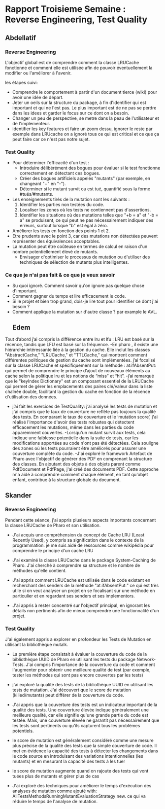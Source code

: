 # Rapport Troisieme Semaine : Reverse Engineering, Test Quality

## Abdellatif

### Reverse Engineering

L'objectif global est de comprendre comment la classe LRUCache fonctionne et comment elle est utilisée afin de pouvoir éventuellement la modifier ou l'améliorer à l'avenir.

les étapes suivi:

- Comprendre le comportement à partir d'un document tierce (wiki) pour avoir une idée de départ.
- Jeter un oeils sur la structure du package, à fin d'identifier qui est important et qui ne l'est pas. Le plus important est de ne pas se perdre dans les idees et garder le focus sur ce dont on a besoin.
- Changer un peu de perspective, se metre dans la peau de l'utilisateur et de l'implementeur.
- identifier les key features et faire un zoom dessu, ignorer le reste par exemple dans LRUcache on a ignoré tous ce qui est critical et ce que ça peut faire car ce n'est pas notre sujet.

### Test Quality

- Pour déterminer l'efficacité d'un test :
  - Introduire délibérément des bogues pour évaluer si le test fonctionne correctement en détectant ces bogues.
  - Créer des bogues artificiels appelés "mutants" (par exemple, en changeant "+" en "-").
  - Déterminer si le mutant survit ou est tué, quantifié sous la forme #tués/#mutants.
- Les enseignements tirés de la mutation sont les suivants :
  1. Identifier les parties non testées du code.
  2. Localiser les zones où les tests ne contiennent pas d'assertions.
  3. Identifier les situations où des mutations telles que "+b = a" et "-b = a" se produisent, ce qui peut ne pas nécessairement indiquer des erreurs, surtout lorsque "b" est égal à zéro.
- Améliorer les tests en fonction des points 1 et 2.
- Etre prudents avec le point 3, car des mutations non détectées peuvent représenter des équivalences acceptables.
- La mutation peut être coûteuse en termes de calcul en raison d'un nombre potentiellement élevé de mutants.
  - Envisager d'optimiser le processus de mutation ou d'utiliser des techniques de sélection de mutants plus intelligentes.

### Ce que je n'ai pas fait & ce que je veux savoir

- Su quoi ignoré. Comment savoir qu'on ignore pas quelque chose d'important.
- Comment gagner du temps et lire efficacement le code.
- Si le projet et bien trop grand, dois-je lire tout pour identifier ce dont j'ai besoin ?
- Comment applique la mutation sur d'autre classe ? par example le AVL.
  ## Edem
Tout d’abord j’ai compris la différence entre lru et lfu : LRU est basé sur la récence, tandis que LFU est basé sur la fréquence.
-En pharo , il existe une hiérarchie intéressante liée à la gestion du cache. Elle inclut les classes "AbstractCache," "LRUCache," et "TTLCache," qui montrent comment différentes politiques de gestion du cache sont implémentées. j’ai focalisé sur la classe LRUCache et spécifiquement sur la méthode : at:ifAbsentPut: qui permet de comprendre le principe d’ajout de nouveaux éléments au cache selon la  politique lru et les notions de “miss” et “hit”.
-j’ai remarqué que  le "keyIndex Dictionary" est un composant essentiel de la LRUCache qui permet de gérer les emplacements des paires clé/valeur dans la liste chaînée double, facilitant la gestion du cache en fonction de la récence d'utilisation des données.
- j’ai fait les exercices de TestQuality: j’ai analysé les tests de mutation et j'ai compris que le taux de couverture ne reflète pas toujours la qualité des tests. En comparant le taux de couverture et le ‘mutation score’, j'ai réalisé l'importance d'avoir des tests robustes qui détectent efficacement les mutations, même dans les parties du code apparemment couvertes.
-Lorsqu'un mutant survit aux tests, cela indique une faiblesse potentielle dans la suite de tests, car les modifications apportées au code n'ont pas été détectées. Cela souligne des zones où les tests pourraient être améliorés pour assurer une couverture complète du code.
-J'ai exploré le framework Artefact de Pharo avec l'objectif de générer des PDF en comprenant la structure des classes. En ajoutant des objets à des objets parent comme PdfDocument et PdfPage, j'ai créé des documents PDF. Cette approche m'a aidé à comprendre comment chaque élément, en tant qu'objet enfant, contribue à la structure globale du document.

## Skander

### Reverse Engineering

Pendant cette séance, j'ai appris plusieurs aspects importants concernant la classe LRUCache de Pharo et son utilisation.

- J'ai acquis une compréhension du concept de Cache LRU (Least Recently Used), y compris sa signification dans le contexte de la programmation. je me suis aidé de ressources comme wikipédia pour comprendre le principe d'un cache LRU

- J'ai examiné la classe LRUCache dans le package System-Caching de Pharo. J'ai cherché à comprendre sa structure et le nombre de méthodes qu'elle contient.

- J'ai appris comment LRUCache est utilisée dans le code existant en recherchant des senders de la méthode "at:ifAbsentPut:" ce qui est très utile si on veut analyser un projet en se focalisant sur une méthode en particulier et en regardant ses senders et ses implementors.

- J'ai appris à rester concentré sur l'objectif principal, en ignorant les détails non pertinents afin de mieux comprendre une fonctionnalité d'un projet.

### Test Quality

J'ai également appris a explorer en profondeur les Tests de Mutation en utilisant la bibliothèque mutalk.

-  La première étape consistait à évaluer la couverture du code de la bibliothèque UUID de Pharo en utilisant les tests du package Network-Tests. J'ai compris l'importance de la couverture du code et comment l'augmenter pour obtenir une meilleure qualité de test (par exemple, tester les méthodes qui sont pas encore couvertes par les tests)

- j'ai exploré la qualité des tests de la bibliothèque UUID en utilisant les tests de mutation. J'ai découvert que le score de mutation (killed/mutants) peut différer de la couverture du code.

- J'ai appris que la couverture des tests est un indicateur important de la qualité des tests. Une couverture élevée indique généralement une meilleure  qualité, car elle signifie qu'une grande partie du code est testée. Mais, une couverture élevée ne garantit pas nécessairement que les tests sont pertinents ou qu'ils capturent tous les problèmes potentiels.

- le score de mutation est généralement considéré comme une mesure plus précise de la qualité des tests que la simple couverture de code. Il met en évidence la capacité des tests à détecter les changements dans le code source en introduisant des variations intentionnelles (les mutants) et en mesurant la capacité des tests à les tuer

- le score de mutation augmente quand on rajoute des tests qui vont tuées plus de mutants et gérer plus de cas

- J'ai exploré des techniques pour améliorer le temps d'exécution des analyses de mutation comme ajouté with: AllTestsMethodsRunningMutantEvaluationStrategy new. ce qui va réduire le temps de l'analyse de mutation.
